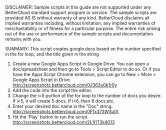 DISCLAIMER: Sample scripts in this guide are not supported under any BetterCloud standard support program or service. The sample scripts are provided AS IS without warranty of any kind. BetterCloud disclaims all implied warranties including, without limitation, any implied warranties of merchantability or of fitness for a particular purpose. The entire risk arising out of the use or performance of the sample scripts and documentation remains with you.

SUMMARY: This script creates google docs based on the number specified in the for loop, and the title given in the string

1) Create a new Google Apps Script in Google Drive. You can open a doc/spreadsheet and then go to Tools > Script Editor to do so. Or if you have the Apps Script Chrome extension, you can go to New > More > Google Apps Script in Drive. http://screenshots.bettercloud.com/0J363u0k1r0y
2) Add the code into the script the editor.
3) Change the i<5 portion of the for loop to the number of docs you desire. If i<5, it will create 5 docs. If i<6, then 6 docs,etc.
4) Enter your desired doc name in the "Doc" string. http://screenshots.bettercloud.com/0F1x373W3u0t
4) Hit the 'Play' button to run the script. http://screenshots.bettercloud.com/2L1I1T3k4013
